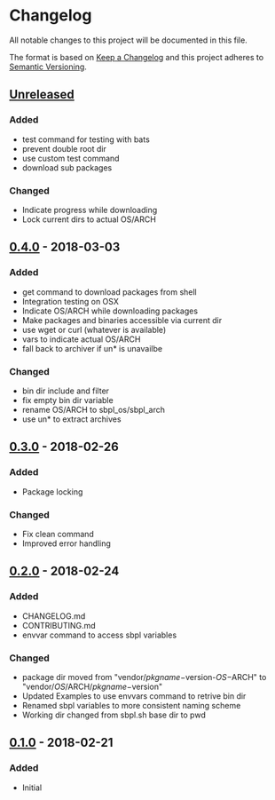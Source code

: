 # Changelog
All notable changes to this project will be documented in this file.

The format is based on [Keep a Changelog](http://keepachangelog.com/en/1.0.0/)
and this project adheres to [Semantic Versioning](http://semver.org/spec/v2.0.0.html).

## [Unreleased]
### Added
- test command for testing with bats
- prevent double root dir
- use custom test command
- download sub packages
### Changed
- Indicate progress while downloading
- Lock current dirs to actual OS/ARCH

## [0.4.0] - 2018-03-03
### Added
- get command to download packages from shell
- Integration testing on OSX
- Indicate OS/ARCH while downloading packages
- Make packages and binaries accessible via current dir
- use wget or curl (whatever is available)
- vars to indicate actual OS/ARCH
- fall back to archiver if un* is unavailbe
### Changed
- bin dir include and filter
- fix empty bin dir variable
- rename OS/ARCH to sbpl_os/sbpl_arch
- use un* to extract archives

## [0.3.0] - 2018-02-26
### Added
- Package locking
### Changed
- Fix clean command
- Improved error handling

## [0.2.0] - 2018-02-24
### Added
- CHANGELOG.md
- CONTRIBUTING.md
- envvar command to access sbpl variables
### Changed
- package dir moved from "vendor/$pkgname-$version-$OS-$ARCH" to "vendor/$OS/$ARCH/$pkgname-$version"
- Updated Examples to use envvars command to retrive bin dir 
- Renamed sbpl variables to more consistent naming scheme
- Working dir changed from sbpl.sh base dir to pwd

## [0.1.0] - 2018-02-21
### Added
- Initial

[Unreleased]: https://github.com/octocraft/sbpl/compare/master...v0.4.0
[0.4.0]: https://github.com/octocraft/sbpl/compare/v0.3.0...v0.4.0
[0.3.0]: https://github.com/octocraft/sbpl/compare/v0.2.0...v0.3.0
[0.2.0]: https://github.com/octocraft/sbpl/compare/v0.1.0...v0.2.0
[0.1.0]: https://github.com/octocraft/sbpl/tree/v0.1.0
